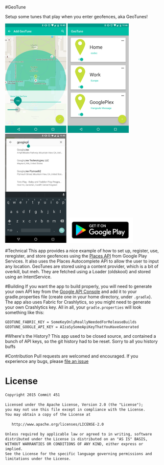 #GeoTune

Setup some tunes that play when you enter geofences, aka GeoTunes!

<img src="/art/screenshot-1.png?raw=true" width="200px">
<img src="/art/screenshot-2.png?raw=true" width="200px">
<img src="/art/screenshot-3.png?raw=true" width="200px">

<a href="https://play.google.com/store/apps/details?id=com.jawnnypoo.geotune">
  <img alt="Get it on Google Play"
       src="art/google-play-badge-small.png?raw=true" />
</a>

#Technical
This app provides a nice example of how to set up, register, use, reregister, and store geofences using the [Places API](https://developers.google.com/places/android-api/) from Google Play Services. It also uses the Places Autocomplete API to allow the user to input any location. GeoTunes are stored using a content provider, which is a bit of overkill, but meh. They are fetched using a Loader (oldskool) and stored using an IntentService.

#Building
If you want the app to build properly, you will need to generate your own API key from the  [Google API Console](https://console.developers.google.com/) and add it to your gradle.properties file (create one in your home directory, under `.gradle`). The app also uses Fabric for Crashlytics, so you might need to generate your own Crashlytics key. All in all, your `gradle.properties` will look something like this:
```Gradle
GEOTUNE_FABRIC_KEY = SomeKeyOnlyReallyNeededForReleaseBuilds
GEOTUNE_GOOGLE_API_KEY = AIzaSySomeApiKeyThatYouHaveGenerated
```

#Where's the History?
This app used to be closed source, and contained a bunch of API keys, so the git history had to be reset. Sorry to all you history buffs

#Contribution
Pull requests are welcomed and encouraged. If you experience any bugs, please [file an issue](https://github.com/Commit451/GeoTune/issues/new)

License
=======

    Copyright 2015 Commit 451

    Licensed under the Apache License, Version 2.0 (the "License");
    you may not use this file except in compliance with the License.
    You may obtain a copy of the License at

       http://www.apache.org/licenses/LICENSE-2.0

    Unless required by applicable law or agreed to in writing, software
    distributed under the License is distributed on an "AS IS" BASIS,
    WITHOUT WARRANTIES OR CONDITIONS OF ANY KIND, either express or implied.
    See the License for the specific language governing permissions and
    limitations under the License.

